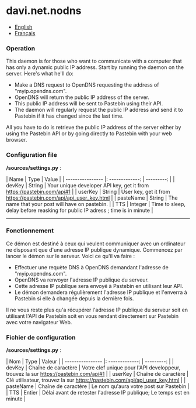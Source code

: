 # davi.net.nodns

- [English](#operation)
- [Français](#fonctionnement)


### Operation

This daemon is for those who want to communicate with a computer that has only a dynamic public IP address. Start by running the daemon on the server. Here's what he'll do:

- Make a DNS request to OpenDNS requesting the address of "myip.opendns.com".
- OpenDNS will return the public IP address of the server.
- This public IP address will be sent to Pastebin using their API.
- The daemon will regularly request the public IP address and send it to Pastebin if it has changed since the last time.

All you have to do is retrieve the public IP address of the server either by using the Pastebin API or by going directly to Pastebin with your web browser.

### Configuration file

**/sources/settings.py** :

|      Name      |      Type       |    Value  |
| ---------------- |: -------------: | ---------: |
| devKey          |    String      |      Your unique developer API key, get it from https://pastebin.com/api#1 |
| userKey         |    String      |      User key, get it from https://pastebin.com/api/api_user_key.html |
| pasteName   |    String      | The name that your post will have on pastebin. |
| TTS                |    Integer    |      Time to sleep, delay before reasking for public IP adress ; time is in minute |

***

### Fonctionnement

Ce démon est destiné à ceux qui veulent communiquer avec un ordinateur ne disposant que d'une adresse IP publique dynamique. Commencez par lancer le démon sur le serveur. Voici ce qu'il va faire :

- Effectuer une requète DNS à OpenDNS demandant l'adresse de "myip.opendns.com".
- OpenDNS va renvoyer l'adresse IP publique du serveur.
- Cette adresse IP publique sera envoyé à Pastebin en utilisant leur API.
- Le démon demandera régulièrement l'adresse IP publique et l'enverra à Pastebin si elle à changée depuis la dernière fois.

Il ne vous reste plus qu'a récupérer l'adresse IP publique du serveur soit en utilisant l'API de Pastebin soit en vous rendant directement sur Pastebin avec votre navigateur Web.

### Fichier de configuration

**/sources/settings.py** :

|      Nom      |      Type       |    Valeur  |
| ---------------- |: -------------: | ---------: |
| devKey          |    Chaîne de caractère      |      Votre clef unique pour l'API developpeur, trouvez la sur  https://pastebin.com/api#1 |
| userKey         |    Chaîne de caractère      |      Clé utilisateur, trouvez la sur https://pastebin.com/api/api_user_key.html |
| pasteName   |    Chaîne de caractère      | Le nom qu'aura votre post sur Pastebin |
| TTS                |    Entier    | Délai avant de retester l'adresse IP publique; Le temps est en minute |
